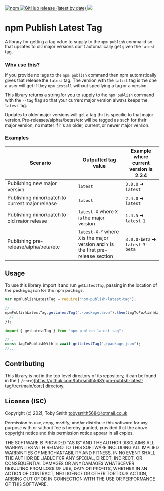 <p>
  <a href="https://www.npmjs.com/package/npm-publish-latest-tag">
    <img alt="npm" src="https://img.shields.io/npm/v/npm-publish-latest-tag?logo=npm">
  </a>

  <a href="https://github/tobysmith568/npm-publish-latest-tag/releases">
    <img alt="GitHub release (latest by date)" src="https://img.shields.io/github/v/release/tobysmith568/npm-publish-latest-tag?label=GitHub%20Action">
  </a>

  <a href="https://codecov.io/github/tobysmith568/npm-publish-latest-tag">
    <img src="https://codecov.io/github/tobysmith568/npm-publish-latest-tag/branch/main/graph/badge.svg"/>
  </a>
</p>

# npm Publish Latest Tag

A library for getting a tag value to supply to the `npm publish` command so that updates to old major versions don't automatically get given the `latest` tag.

### Why use this?

If you provide no tags to the `npm publish` command then npm automatically gives that release the `latest` tag. The version with the `latest` tag is the one a user will get if they `npm install` without specifying a tag or a version.

This library returns a string for you to supply to the `npm publish` command with the `--tag` flag so that your current major version always keeps the `latest` tag.

Updates to older major versions will get a tag that is specific to that major version. Pre-releases/alphas/betas/etc will be tagged as such for their major version, no matter if it's an older, current, or newer major version.

### Examples

| Scenario                                        | Outputted tag value                                                                       | Example where current<br />version is 2.3.4 |
| ----------------------------------------------- | ----------------------------------------------------------------------------------------- | ------------------------------------------- |
| Publishing new major version                    | `latest`                                                                                  | `3.0.0` ➜ `latest`                          |
| Publishing minor/patch to current major release | `latest`                                                                                  | `2.4.0` ➜ `latest`                          |
| Publishing minor/patch to old major release     | `latest-X` where `X` is the major version                                                 | `1.4.5` ➜ `latest-1`                        |
| Publishing pre-release/alpha/beta/etc           | `latest-X-Y` where `X` is the major<br />version and `Y` is the first pre-release section | `3.0.0-beta` ➜ `latest-3-beta`              |

## Usage

To use this library, import it and run `getLatestTag`, passing in the location of the package.json for the npm package:

```javascript
var npmPublishLatestTag = require("npm-publish-latest-tag");

// ...
npmPublishLatestTag.getLatestTag("./package.json").then(tagToPublishWith => {
  //...
});
```

```typescript
import { getLatestTag } from "npm-publish-latest-tag";

// ...
const tagToPublishWith = await getLatestTag("./package.json");
//...
```

## Contributing

This library is not in the top-level directory of its repository; it can be found in the (`./core`)[https://github.com/tobysmith568/npm-publish-latest-tag/tree/main/core] directory.

## License (ISC)

Copyright (c) 2021, Toby Smith tobysmith568@hotmail.co.uk

Permission to use, copy, modify, and/or distribute this software for any purpose with or without fee is hereby granted, provided that the above copyright notice and this permission notice appear in all copies.

THE SOFTWARE IS PROVIDED "AS IS" AND THE AUTHOR DISCLAIMS ALL WARRANTIES WITH REGARD TO THIS SOFTWARE INCLUDING ALL IMPLIED WARRANTIES OF MERCHANTABILITY AND FITNESS. IN NO EVENT SHALL THE AUTHOR BE LIABLE FOR ANY SPECIAL, DIRECT, INDIRECT, OR CONSEQUENTIAL DAMAGES OR ANY DAMAGES WHATSOEVER RESULTING FROM LOSS OF USE, DATA OR PROFITS, WHETHER IN AN ACTION OF CONTRACT, NEGLIGENCE OR OTHER TORTIOUS ACTION, ARISING OUT OF OR IN CONNECTION WITH THE USE OR PERFORMANCE OF THIS SOFTWARE.
